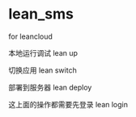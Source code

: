 # lean_sms

for leancloud

本地运行调试 lean up

切换应用 lean switch

部署到服务器 lean deploy

这上面的操作都需要先登录 lean login



